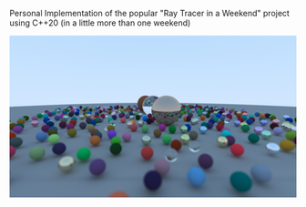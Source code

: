 Personal Implementation of the popular "Ray Tracer in a Weekend" project using C++20 (in a little more than one weekend)

![Example Ray-Traced Scene](./example.png "Example Image w/ parameters: resolution=1440p, samples=200, depth=50")
